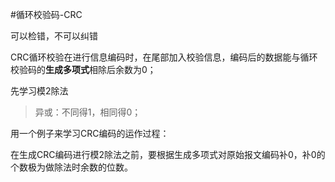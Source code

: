#循环校验码-CRC

可以检错，不可以纠错

CRC循环校验在进行信息编码时，在尾部加入校验信息，编码后的数据能与循环校验码的**生成多项式**相除后余数为0；

先学习模2除法

> 异或：不同得1，相同得0；



用一个例子来学习CRC编码的运作过程：



在生成CRC编码进行模2除法之前，要根据生成多项式对原始报文编码补0，补0的个数极为做除法时余数的位数。